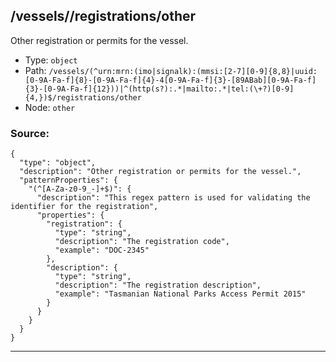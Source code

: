 ## /vessels/<RegExp>/registrations/other

Other registration or permits for the vessel.

* Type: `object`
* Path: `/vessels/(^urn:mrn:(imo|signalk):(mmsi:[2-7][0-9]{8,8}|uuid:[0-9A-Fa-f]{8}-[0-9A-Fa-f]{4}-4[0-9A-Fa-f]{3}-[89ABab][0-9A-Fa-f]{3}-[0-9A-Fa-f]{12}))|^(http(s?):.*|mailto:.*|tel:(\+?)[0-9]{4,})$/registrations/other`
* Node: `other`

### Source:
```
{
  "type": "object",
  "description": "Other registration or permits for the vessel.",
  "patternProperties": {
    "(^[A-Za-z0-9_-]+$)": {
      "description": "This regex pattern is used for validating the identifier for the registration",
      "properties": {
        "registration": {
          "type": "string",
          "description": "The registration code",
          "example": "DOC-2345"
        },
        "description": {
          "type": "string",
          "description": "The registration description",
          "example": "Tasmanian National Parks Access Permit 2015"
        }
      }
    }
  }
}
```

---
